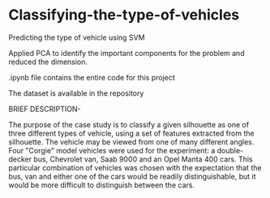 # Classifying-the-type-of-vehicles
Predicting the type of vehicle using SVM

Applied PCA to identify the important components for the problem and reduced the dimension.

.ipynb file contains the entire code for this project

The dataset is available in the repository


BRIEF DESCRIPTION-

The purpose of the case study is to classify a given silhouette as one of three different types of
vehicle, using a set of features extracted from the silhouette. The vehicle may be viewed from
one of many different angles.
Four "Corgie" model vehicles were used for the experiment: a double-decker bus, Chevrolet
van, Saab 9000 and an Opel Manta 400 cars. This particular combination of vehicles was
chosen with the expectation that the bus, van and either one of the cars would be readily
distinguishable, but it would be more difficult to distinguish between the cars.

